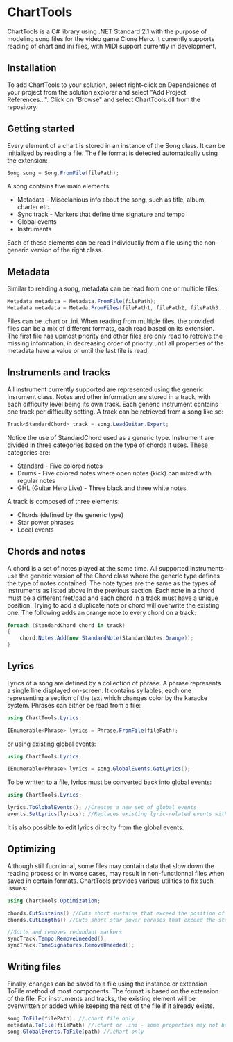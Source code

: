 # ChartTools
ChartTools is a C# library using .NET Standard 2.1 with the purpose of modeling song files for the video game Clone Hero. It currently supports reading of chart and ini files, with MIDI support currently in development.

## Installation
To add ChartTools to your solution, select right-click on Dependeicnes of your project from the solution explorer and select "Add Project References...". Click on "Browse" and select ChartTools.dll from the repository.

## Getting started
Every element of a chart is stored in an instance of the Song class. It can be initialized by reading a file. The file format is detected automatically using the extension:
```c#
Song song = Song.FromFile(filePath);
```
A song contains five main elements:

- Metadata - Miscelanious info about the song, such as title, album, charter etc.
- Sync track - Markers that define time signature and tempo
- Global events
- Instruments

Each of these elements can be read individually from a file using the non-generic version of the right class.

## Metadata
Similar to reading a song, metadata can be read from one or multiple files:
```c#
Metadata metadata = Metadata.FromFile(filePath);
Metadata metadata = Metada.FromFiles(filePath1, filePath2, filePath3...);
```
Files can be .chart or .ini. When reading from multiple files, the provided files can be a mix of different formats, each read based on its extension. The first file has upmost priority and other files are only read to retreive the missing information, in decreasing order of priority until all properties of the metadata have a value or until the last file is read.

## Instruments and tracks
All instrument currently supported are represented using the generic Insrument class. Notes and other information are stored in a track, with each difficulty level being its own track. Each generic instrument contains one track per difficulty setting. A track can be retrieved from a song like so:
```c#
Track<StandardChord> track = song.LeadGuitar.Expert;
```
Notice the use of StandardChord used as a generic type. Instrument are divided in three categories based on the type of chords it uses. These categories are:
- Standard - Five colored notes
- Drums - Five colored notes where open notes (kick) can mixed with regular notes
- GHL (Guitar Hero Live) - Three black and three white notes

A track is composed of three elements:
- Chords (defined by the generic type)
- Star power phrases
- Local events

## Chords and notes
A chord is a set of notes played at the same time. All supported instruments use the generic version of the Chord class where the generic type defines the type of notes contained. The note types are the same as the types of instruments as listed above in the previous section. Each note in a chord must be a different fret/pad and each chord in a track must have a unique position. Trying to add a duplicate note or chord will overwrite the existing one. The following adds an orange note to every chord on a track:
```c#
foreach (StandardChord chord in track)
{
    chord.Notes.Add(new StandardNote(StandardNotes.Orange));
}
```

## Lyrics
Lyrics of a song are defined by a collection of phrase. A phrase represents a single line displayed on-screen. It contains syllables, each one representing a section of the text which changes color by the karaoke system. Phrases can either be read from a file:
```c#
using ChartTools.Lyrics;

IEnumerable<Phrase> lyrics = Phrase.FromFile(filePath);
```
or using existing global events:
```c#
using ChartTools.Lyrics;

IEnumerable<Phrase> lyrics = song.GlobalEvents.GetLyrics();
```
To be written to a file, lyrics must be converted back into global events:
```c#
using ChartTools.Lyrics;

lyrics.ToGlobalEvents(); //Creates a new set of global events
events.SetLyrics(lyrics); //Replaces existing lyric-related events with new events making up the phrases
```

It is also possible to edit lyrics direclty from the global events.
## Optimizing
Although still fucntional, some files may contain data that slow down the reading process or in worse cases, may result in non-functionnal files when saved in certain formats. ChartTools provides various utilities to fix such issues:
```c#
using ChartTools.Optimization;

chords.CutSustains() //Cuts short sustains that exceed the position of the next identical note
chords.CutLengths() //Cuts short star power phrases that exceed the start of the next phrase

//Sorts and removes redundant markers
syncTrack.Tempo.RemoveUneeded();
syncTrack.TimeSignatures.RemoveUneeded();
```
## Writing files
Finally, changes can be saved to a file using the instance or extension ToFile method of most components. The format is based on the extension of the file. For instruments and tracks, the existing element will be overwritten or added while keeping the rest of the file if it already exists.
```c#
song.ToFile(filePath); //.chart file only
metadata.ToFile(filePath) //.chart or .ini - some properties may not be written depending on the output format
song.GlobalEvents.ToFile(path) //.chart only
```
